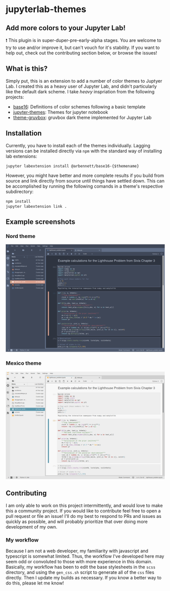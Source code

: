 # jupyterlab-themes

## Add more colors to your Jupyter Lab!

:exclamation: This plugin is in super-duper-pre-early-alpha stages. You are welcome to try to use and/or improve it,
 but can't vouch for it's stability. If you want to help out, check out the contributing section below, or browse the
 issues!

## What is this?
Simply put, this is an extension to add a number of color themes to Juptyer Lab. I created this as a heavy user of
Jupyter Lab, and didn't particularly like the default dark scheme. I take *heavy* inspriation from the following
projects:

 - [base16](https://github.com/chriskempson/base16): Definitions of color schemes following a basic template
 - [jupyter-themes](https://github.com/dunovank/jupyter-themes): Themes for jupyter notebook
 - [theme-gruvbox](https://github.com/Rahlir/theme-gruvbox): gruvbox dark theme implemented for Jupyter Lab

## Installation
Currently, you have to install each of the themes individually. Lagging versions can be installed directly
via `npm` with the standard way of installing lab extensions:

```
jupyter labextension install @arbennett/base16-{$themename}
```

However, you might have better and more complete results if you build from source and link directly from
source until things have settled down. This can be accomplished by running the following comands in a
theme's respective subdirectory:

```
npm install
jupyter labextension link .
```

## Example screenshots

### Nord theme
![nord](./screenshots/nord.png "Nord theme screenshot")

### Mexico theme
![mexico](./screenshots/mexico-light.png "Mexico theme screenshot")

## Contributing
I am only able to work on this project intermittently, and would love to make this a community project.
If you would like to contribute feel free to open a pull request or file an issue! I'll do my best to
respond to PRs and issues as quickly as possible, and will probably prioritize that over doing more
development of my own.

### My workflow
Because I am not a web developer, my familiarity with javascript and typescript is somewhat limited.
Thus, the workflow I've developed here may seem odd or convoluted to those with more experience in this
domain. Basically, my workflow has been to edit the base stylesheets in the `scss` directory, and using the
`gen_css.sh` script to generate all of the `css` files directly. Then I update my builds as necessary.
If you know a better way to do this, please let me know!
